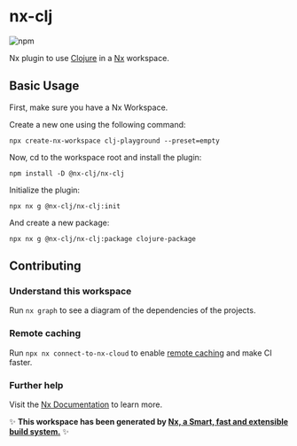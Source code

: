 # nx-clj

![npm](https://img.shields.io/npm/v/@nx-clj/nx-clj?style=flat-square)

Nx plugin to use [Clojure](clojure.org/) in a [Nx](https://nx.dev/) workspace.

## Basic Usage

First, make sure you have a Nx Workspace.

Create a new one using the following command:

```shell
npx create-nx-workspace clj-playground --preset=empty
```

Now, cd to the workspace root and install the plugin:

```shell
npm install -D @nx-clj/nx-clj
```

Initialize the plugin:

```shell
npx nx g @nx-clj/nx-clj:init
```

And create a new package:

```shell
npx nx g @nx-clj/nx-clj:package clojure-package
```

## Contributing

### Understand this workspace

Run `nx graph` to see a diagram of the dependencies of the projects.

### Remote caching

Run `npx nx connect-to-nx-cloud` to enable [remote caching](https://nx.app) and make CI faster.

### Further help

Visit the [Nx Documentation](https://nx.dev) to learn more.

✨ **This workspace has been generated by [Nx, a Smart, fast and extensible build system.](https://nx.dev)** ✨
